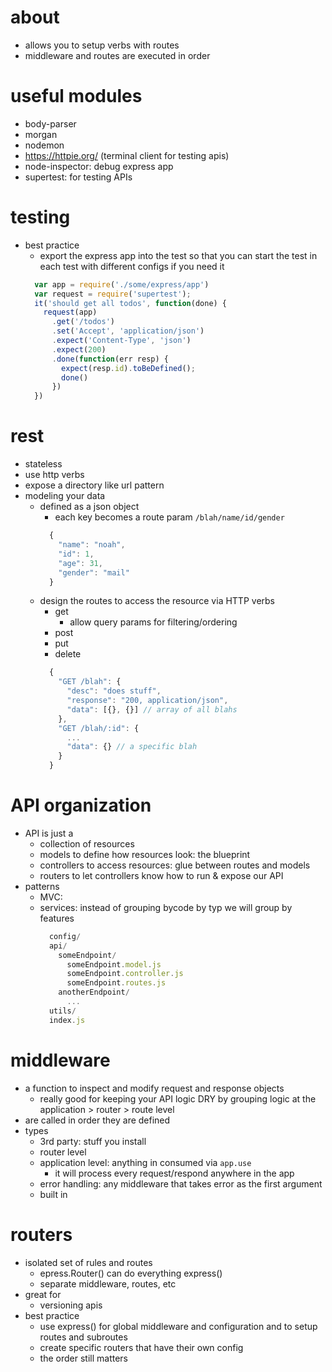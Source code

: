 # about
  - allows you to setup verbs with routes
  - middleware and routes are executed in order

# useful modules
  - body-parser
  - morgan
  - nodemon
  - https://httpie.org/ (terminal client for testing apis)
  - node-inspector: debug express app
  - supertest: for testing APIs

# testing
  - best practice
    - export the express app into the test so that you can start the test in each test with different configs if you need it
    ```javascript
      var app = require('./some/express/app')
      var request = require('supertest');
      it('should get all todos', function(done) {
        request(app)
          .get('/todos')
          .set('Accept', 'application/json')
          .expect('Content-Type', 'json')
          .expect(200)
          .done(function(err resp) {
            expect(resp.id).toBeDefined();
            done()
          })
      })
    ```
# rest
  - stateless
  - use http verbs
  - expose a directory like url pattern
  - modeling your data
    - defined as a json object
      - each key becomes a route param `/blah/name/id/gender`
      ```javascript
        {
          "name": "noah",
          "id": 1,
          "age": 31,
          "gender": "mail"
        }
      ```
    - design the routes to access the resource via HTTP verbs
      - get
        - allow query params for filtering/ordering
      - post
      - put
      - delete
      ```javascript
        {
          "GET /blah": {
            "desc": "does stuff",
            "response": "200, application/json",
            "data": [{}, {}] // array of all blahs
          },
          "GET /blah/:id": {
            ...
            "data": {} // a specific blah
          }
        }
      ```
# API organization
  - API is just a
    - collection of resources
    - models to define how resources look: the blueprint
    - controllers to access resources: glue between routes and models
    - routers to let controllers know how to run & expose our API
  - patterns
    - MVC:
    - services: instead of grouping bycode by typ we will group by features
      ```javascript
        config/
        api/
          someEndpoint/
            someEndpoint.model.js
            someEndpoint.controller.js
            someEndpoint.routes.js
          anotherEndpoint/
            ...
        utils/
        index.js
      ```
# middleware
  - a function to inspect and modify request and response objects
    - really good for keeping your API logic DRY by grouping logic at the application > router > route level
  - are called in order they are defined
  - types
    - 3rd party: stuff you install
    - router level
    - application level: anything in consumed via `app.use`
      - it will process every request/respond anywhere in the app
    - error handling: any middleware that takes error as the first argument
    - built in

# routers
  - isolated set of rules and routes
    - epress.Router() can do everything express()
    - separate middleware, routes, etc
  - great for
    - versioning apis
  - best practice
    - use express() for global middleware and configuration and to setup routes and subroutes
    - create specific routers that have their own config
    - the order still matters
